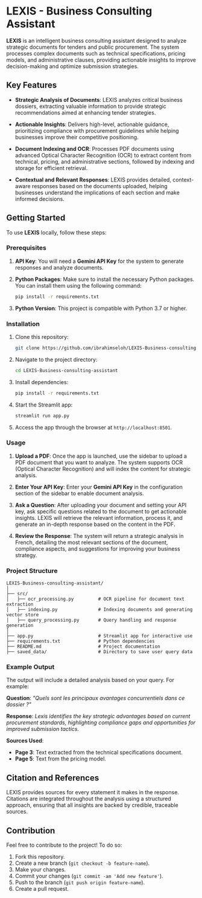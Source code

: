 # LEXIS - Business Consulting Assistant

**LEXIS** is an intelligent business consulting assistant designed to analyze strategic documents for tenders and public procurement. The system processes complex documents such as technical specifications, pricing models, and administrative clauses, providing actionable insights to improve decision-making and optimize submission strategies.

## Key Features

* **Strategic Analysis of Documents**:
  LEXIS analyzes critical business dossiers, extracting valuable information to provide strategic recommendations aimed at enhancing tender strategies.

* **Actionable Insights**:
  Delivers high-level, actionable guidance, prioritizing compliance with procurement guidelines while helping businesses improve their competitive positioning.

* **Document Indexing and OCR**:
  Processes PDF documents using advanced Optical Character Recognition (OCR) to extract content from technical, pricing, and administrative sections, followed by indexing and storage for efficient retrieval.

* **Contextual and Relevant Responses**:
  LEXIS provides detailed, context-aware responses based on the documents uploaded, helping businesses understand the implications of each section and make informed decisions.

## Getting Started

To use **LEXIS** locally, follow these steps:

### Prerequisites

1. **API Key**:
   You will need a **Gemini API Key** for the system to generate responses and analyze documents.

2. **Python Packages**:
   Make sure to install the necessary Python packages. You can install them using the following command:

   ```bash
   pip install -r requirements.txt
   ```

3. **Python Version**:
   This project is compatible with Python 3.7 or higher.

### Installation

1. Clone this repository:

   ```bash
   git clone https://github.com/ibrahimseloh/LEXIS-Business-consulting-assistant.git
   ```

2. Navigate to the project directory:

   ```bash
   cd LEXIS-Business-consulting-assistant
   ```

3. Install dependencies:

   ```bash
   pip install -r requirements.txt
   ```

4. Start the Streamlit app:

   ```bash
   streamlit run app.py
   ```

5. Access the app through the browser at `http://localhost:8501`.

### Usage

1. **Upload a PDF**:
   Once the app is launched, use the sidebar to upload a PDF document that you want to analyze. The system supports OCR (Optical Character Recognition) and will index the content for strategic analysis.

2. **Enter Your API Key**:
   Enter your **Gemini API Key** in the configuration section of the sidebar to enable document analysis.

3. **Ask a Question**:
   After uploading your document and setting your API key, ask specific questions related to the document to get actionable insights. LEXIS will retrieve the relevant information, process it, and generate an in-depth response based on the content in the PDF.

4. **Review the Response**:
   The system will return a strategic analysis in French, detailing the most relevant sections of the document, compliance aspects, and suggestions for improving your business strategy.

### Project Structure

```plaintext
LEXIS-Business-consulting-assistant/
│
├── src/
│   ├── ocr_processing.py         # OCR pipeline for document text extraction
│   ├── indexing.py               # Indexing documents and generating vector store
│   ├── query_processing.py       # Query handling and response generation
│
├── app.py                        # Streamlit app for interactive use
├── requirements.txt              # Python dependencies
├── README.md                     # Project documentation
├── saved_data/                   # Directory to save user query data
```

### Example Output

The output will include a detailed analysis based on your query. For example:

**Question**: *"Quels sont les principaux avantages concurrentiels dans ce dossier ?"*

**Response**:
*Lexis identifies the key strategic advantages based on current procurement standards, highlighting compliance gaps and opportunities for improved submission tactics.*

**Sources Used**:

* **Page 3**: Text extracted from the technical specifications document.
* **Page 5**: Text from the pricing model.

## Citation and References

LEXIS provides sources for every statement it makes in the response. Citations are integrated throughout the analysis using a structured approach, ensuring that all insights are backed by credible, traceable sources.

## Contribution

Feel free to contribute to the project! To do so:

1. Fork this repository.
2. Create a new branch (`git checkout -b feature-name`).
3. Make your changes.
4. Commit your changes (`git commit -am 'Add new feature'`).
5. Push to the branch (`git push origin feature-name`).
6. Create a pull request.

